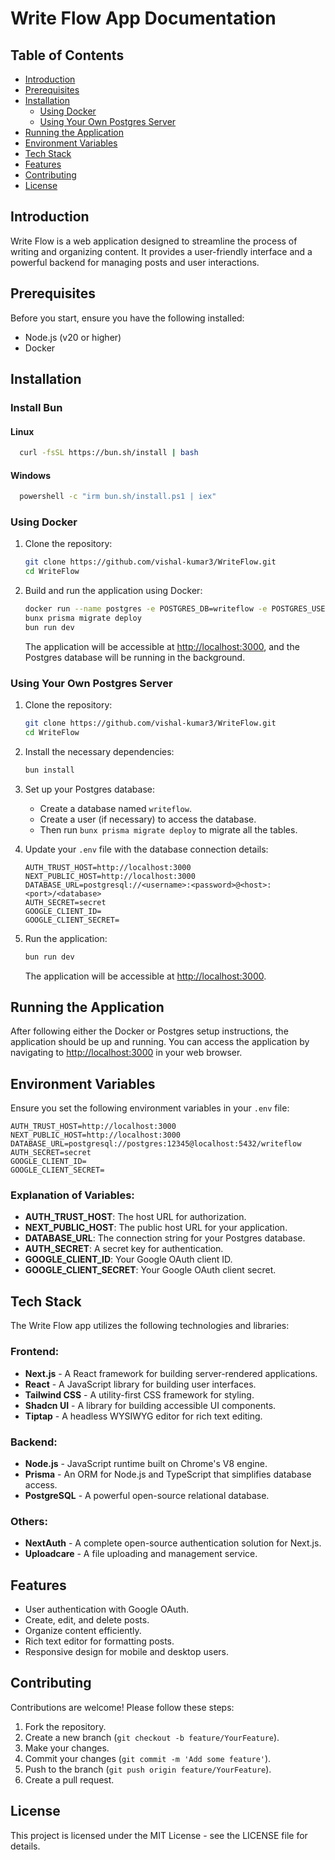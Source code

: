# Write Flow App Documentation

## Table of Contents

- [Introduction](#introduction)
- [Prerequisites](#prerequisites)
- [Installation](#installation)
  - [Using Docker](#using-docker)
  - [Using Your Own Postgres Server](#using-your-own-postgres-server)
- [Running the Application](#running-the-application)
- [Environment Variables](#environment-variables)
- [Tech Stack](#tech-stack)
- [Features](#features)
- [Contributing](#contributing)
- [License](#license)

## Introduction

Write Flow is a web application designed to streamline the process of writing and organizing content. It provides a user-friendly interface and a powerful backend for managing posts and user interactions.

## Prerequisites

Before you start, ensure you have the following installed:

- Node.js (v20 or higher)
- Docker

## Installation

### Install Bun
  #### Linux
  ```bash
    curl -fsSL https://bun.sh/install | bash
  ```

  #### Windows
  ```bash
    powershell -c "irm bun.sh/install.ps1 | iex"
  ```

### Using Docker

1. Clone the repository:

   ```bash
   git clone https://github.com/vishal-kumar3/WriteFlow.git
   cd WriteFlow
   ```

2. Build and run the application using Docker:

   ```bash
   docker run --name postgres -e POSTGRES_DB=writeflow -e POSTGRES_USER=postgres -e POSTGRES_PASSWORD=12345 -p 5432:5432 -d postgres
   bunx prisma migrate deploy
   bun run dev
   ```

   The application will be accessible at [http://localhost:3000](http://localhost:3000), and the Postgres database will be running in the background.

### Using Your Own Postgres Server

1. Clone the repository:

   ```bash
   git clone https://github.com/vishal-kumar3/WriteFlow.git
   cd WriteFlow
   ```

2. Install the necessary dependencies:

   ```bash
   bun install
   ```

3. Set up your Postgres database:
   - Create a database named `writeflow`.
   - Create a user (if necessary) to access the database.
   - Then run `bunx prisma migrate deploy` to migrate all the tables.

4. Update your `.env` file with the database connection details:

   ```plaintext
   AUTH_TRUST_HOST=http://localhost:3000
   NEXT_PUBLIC_HOST=http://localhost:3000
   DATABASE_URL=postgresql://<username>:<password>@<host>:<port>/<database>
   AUTH_SECRET=secret
   GOOGLE_CLIENT_ID=
   GOOGLE_CLIENT_SECRET=
   ```

5. Run the application:

   ```bash
   bun run dev
   ```

   The application will be accessible at [http://localhost:3000](http://localhost:3000).

## Running the Application

After following either the Docker or Postgres setup instructions, the application should be up and running. You can access the application by navigating to [http://localhost:3000](http://localhost:3000) in your web browser.

## Environment Variables

Ensure you set the following environment variables in your `.env` file:

```plaintext
AUTH_TRUST_HOST=http://localhost:3000
NEXT_PUBLIC_HOST=http://localhost:3000
DATABASE_URL=postgresql://postgres:12345@localhost:5432/writeflow
AUTH_SECRET=secret
GOOGLE_CLIENT_ID=
GOOGLE_CLIENT_SECRET=
```

### Explanation of Variables:

- **AUTH_TRUST_HOST**: The host URL for authorization.
- **NEXT_PUBLIC_HOST**: The public host URL for your application.
- **DATABASE_URL**: The connection string for your Postgres database.
- **AUTH_SECRET**: A secret key for authentication.
- **GOOGLE_CLIENT_ID**: Your Google OAuth client ID.
- **GOOGLE_CLIENT_SECRET**: Your Google OAuth client secret.

## Tech Stack

The Write Flow app utilizes the following technologies and libraries:

### Frontend:

- **Next.js** - A React framework for building server-rendered applications.
- **React** - A JavaScript library for building user interfaces.
- **Tailwind CSS** - A utility-first CSS framework for styling.
- **Shadcn UI** - A library for building accessible UI components.
- **Tiptap** - A headless WYSIWYG editor for rich text editing.

### Backend:

- **Node.js** - JavaScript runtime built on Chrome's V8 engine.
- **Prisma** - An ORM for Node.js and TypeScript that simplifies database access.
- **PostgreSQL** - A powerful open-source relational database.

### Others:

- **NextAuth** - A complete open-source authentication solution for Next.js.
- **Uploadcare** - A file uploading and management service.

## Features

- User authentication with Google OAuth.
- Create, edit, and delete posts.
- Organize content efficiently.
- Rich text editor for formatting posts.
- Responsive design for mobile and desktop users.

## Contributing

Contributions are welcome! Please follow these steps:

1. Fork the repository.
2. Create a new branch (`git checkout -b feature/YourFeature`).
3. Make your changes.
4. Commit your changes (`git commit -m 'Add some feature'`).
5. Push to the branch (`git push origin feature/YourFeature`).
6. Create a pull request.

## License

This project is licensed under the MIT License - see the LICENSE file for details.
